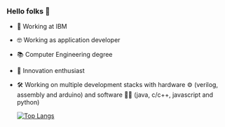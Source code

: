 ### Hello folks 👋

- 🔭 Working at IBM
- :nerd_face: Working as application developer
- :books: Computer Engineering degree
- :rocket: Innovation enthusiast
- :hammer_and_wrench:  Working on multiple development stacks with hardware :gear: (verilog, assembly and arduino) and software :technologist: (java, c/c++, javascript and python)

	 [![Top Langs](https://github-readme-stats.vercel.app/api/top-langs/?username=rosangela-shigenari&show_icons=true&theme=radical)](https://github.com/rosangela-shigenari/github-readme-stats)

